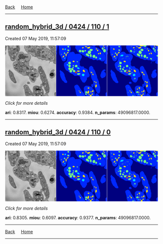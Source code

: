 
[Back](..)&nbsp;&nbsp;&nbsp;&nbsp;&nbsp;[Home](https://leapmanlab.github.io/snapshots)

---

<div class="summary"><a href="1"><h2>random_hybrid_3d / 0424 / 110 / 1</h2></a><p>Created 07 May 2019, 11:57:09
</p><a href="1"><img src="1/media/summary.png" align="center"></a><p>
<i>Click for more details</i>
</p></div>

**ari**: 0.8317. **miou**: 0.6274. **accuracy**: 0.9384. **n_params**: 49096817.0000. 

---

<div class="summary"><a href="0"><h2>random_hybrid_3d / 0424 / 110 / 0</h2></a><p>Created 07 May 2019, 11:57:09
</p><a href="0"><img src="0/media/summary.png" align="center"></a><p>
<i>Click for more details</i>
</p></div>

**ari**: 0.8305. **miou**: 0.6097. **accuracy**: 0.9377. **n_params**: 49096817.0000. 

---

[Back](..)&nbsp;&nbsp;&nbsp;&nbsp;&nbsp;[Home](https://leapmanlab.github.io/snapshots)

---